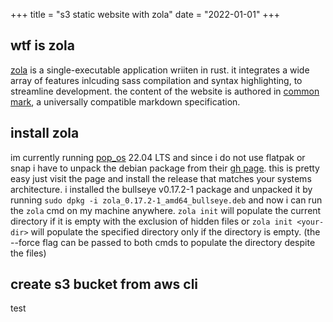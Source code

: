 +++
title = "s3 static website with zola"
date = "2022-01-01"
+++

## wtf is zola

[zola](https://www.getzola.org/) is a single-executable application wriiten in rust. it integrates a wide array of features inlcuding sass compilation and syntax highlighting, to streamline development. the content of the website is authored in [common mark](https://commonmark.org/), a universally compatible markdown specification. 

## install zola 
im currently running [pop_os](https://pop.system76.com/) 22.04 LTS and since i do not use flatpak or snap i have to unpack the debian package from their [gh page](https://github.com/barnumbirr/zola-debian). this is pretty easy just visit the page and install the release that matches your systems architecture. i installed the bullseye v0.17.2-1 package and unpacked it by running `sudo dpkg -i zola_0.17.2-1_amd64_bullseye.deb` and now i can run the `zola` cmd on my machine anywhere. `zola init` will populate the current directory if it is empty with the exclusion of hidden files or `zola init <your-dir>` will populate the specified directory only if the directory is empty. (the --force flag can be passed to both cmds to populate the directory despite the files)

## create s3 bucket from aws cli 
test


<!-- if you copy from zola site it is missing a comma and will flag a syntax error 
 - add s3 mb cmds also include website endpoint 
 - add custom iam role permissions in code block
 - duckdns docker compose  
 - add new user specific for the iam role and gh-actions allows for website access of the bucket
 - setup actions secrets in github with new cli user -->







